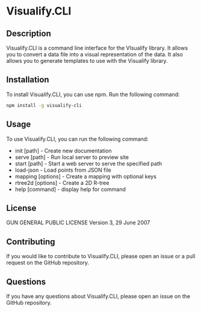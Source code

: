 # Visualify.CLI

## Description

Visualify.CLI is a command line interface for the VIsualify library. It allows
you to convert a data file into a visual representation of the data. It also
allows you to generate templates to use with the Visualify library.

## Installation

To install Visualify.CLI, you can use npm. Run the following command:

```bash
npm install -g visualify-cli
```

## Usage

To use Visualify.CLI, you can run the following command:

-   init [path] - Create new documentation
-   serve [path] - Run local server to preview site
-   start [path] - Start a web server to serve the specified path
-   load-json <path> - Load points from JSON file
-   mapping [options] <path> - Create a mapping with optional keys
-   rtree2d [options] <path> - Create a 2D R-tree
-   help [command] - display help for command

## License

GUN GENERAL PUBLIC LICENSE Version 3, 29 June 2007

## Contributing

If you would like to contribute to Visualify.CLI, please open an issue or a pull
request on the GitHub repository.

## Questions

If you have any questions about Visualify.CLI, please open an issue on the
GitHub repository.

